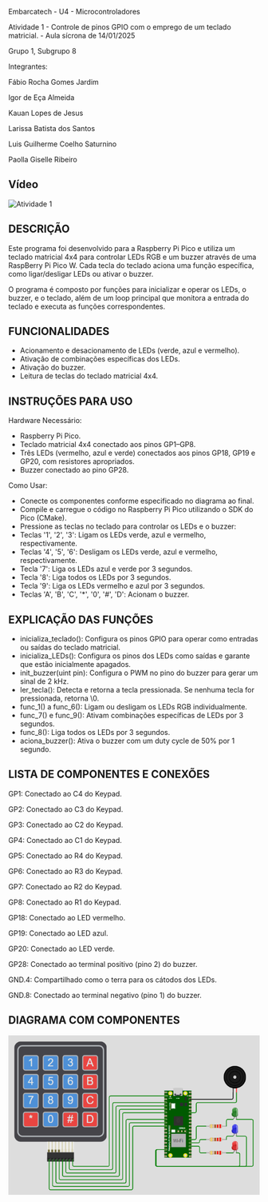 Embarcatech - U4 - Microcontroladores

Atividade 1 - Controle de pinos GPIO com o emprego de um teclado matricial. - Aula sícrona de 14/01/2025

Grupo 1, Subgrupo 8

Integrantes:

Fábio Rocha Gomes Jardim

Igor de Eça Almeida

Kauan Lopes de Jesus

Larissa Batista dos Santos

Luis Guilherme Coelho Saturnino

Paolla Giselle Ribeiro

## Vídeo

![Atividade 1](https://drive.google.com/file/d/1nZ3jRo0h9eBSnZzgY2baGMo_T2CGduFR/view?usp=sharing)


## DESCRIÇÃO

Este programa foi desenvolvido para a Raspberry Pi Pico e utiliza um teclado matricial 4x4 para controlar LEDs RGB e um buzzer através de uma RaspBerry Pi Pico W. Cada tecla do teclado aciona uma função específica, como ligar/desligar LEDs ou ativar o buzzer.

O programa é composto por funções para inicializar e operar os LEDs, o buzzer, e o teclado, além de um loop principal que monitora a entrada do teclado e executa as funções correspondentes.


## FUNCIONALIDADES

- Acionamento e desacionamento de LEDs (verde, azul e vermelho).
- Ativação de combinações específicas dos LEDs.
- Ativação do buzzer.
- Leitura de teclas do teclado matricial 4x4.


## INSTRUÇÕES PARA USO

Hardware Necessário:

- Raspberry Pi Pico.
- Teclado matricial 4x4 conectado aos pinos GP1–GP8.
- Três LEDs (vermelho, azul e verde) conectados aos pinos GP18, GP19 e GP20, com resistores apropriados.
- Buzzer conectado ao pino GP28.

Como Usar:

- Conecte os componentes conforme especificado no diagrama ao final.
- Compile e carregue o código no Raspberry Pi Pico utilizando o SDK do Pico (CMake).
- Pressione as teclas no teclado para controlar os LEDs e o buzzer:
- Teclas '1', '2', '3': Ligam os LEDs verde, azul e vermelho, respectivamente.
- Teclas '4', '5', '6': Desligam os LEDs verde, azul e vermelho, respectivamente.
- Tecla '7': Liga os LEDs azul e verde por 3 segundos.
- Tecla '8': Liga todos os LEDs por 3 segundos.
- Tecla '9': Liga os LEDs vermelho e azul por 3 segundos.
- Teclas 'A', 'B', 'C', '*', '0', '#', 'D': Acionam o buzzer.


## EXPLICAÇÃO DAS FUNÇÕES
- inicializa_teclado(): Configura os pinos GPIO para operar como entradas ou saídas do teclado matricial.
- inicializa_LEDs(): Configura os pinos dos LEDs como saídas e garante que estão inicialmente apagados.
- init_buzzer(uint pin): Configura o PWM no pino do buzzer para gerar um sinal de 2 kHz.
- ler_tecla(): Detecta e retorna a tecla pressionada. Se nenhuma tecla for pressionada, retorna \0.
- func_1() a func_6(): Ligam ou desligam os LEDs RGB individualmente.
- func_7() e func_9(): Ativam combinações específicas de LEDs por 3 segundos.
- func_8(): Liga todos os LEDs por 3 segundos.
- aciona_buzzer(): Ativa o buzzer com um duty cycle de 50% por 1 segundo.


## LISTA DE COMPONENTES E CONEXÕES

GP1: Conectado ao C4 do Keypad.

GP2: Conectado ao C3 do Keypad.

GP3: Conectado ao C2 do Keypad.

GP4: Conectado ao C1 do Keypad.

GP5: Conectado ao R4 do Keypad.

GP6: Conectado ao R3 do Keypad.

GP7: Conectado ao R2 do Keypad.

GP8: Conectado ao R1 do Keypad.

GP18: Conectado ao LED vermelho.

GP19: Conectado ao LED azul.

GP20: Conectado ao LED verde.

GP28: Conectado ao terminal positivo (pino 2) do buzzer.

GND.4: Compartilhado como o terra para os cátodos dos LEDs.

GND.8: Conectado ao terminal negativo (pino 1) do buzzer.

## DIAGRAMA COM COMPONENTES

![Conexões do Circuito](https://github.com/fabiorgj/Embarca_U4_Cap2_201234A_Atividade1/blob/main/Diagrama_componentes.png)
